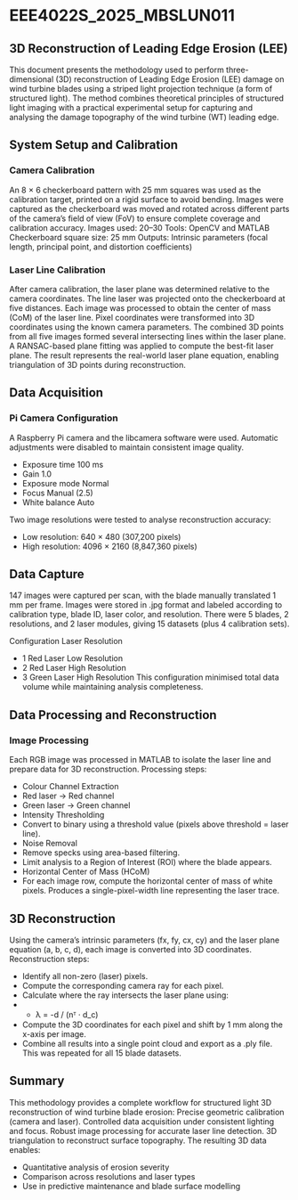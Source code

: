 # EEE4022S_2025_MBSLUN011
## 3D Reconstruction of Leading Edge Erosion (LEE)

This document presents the methodology used to perform three-dimensional (3D) reconstruction of Leading Edge Erosion (LEE) damage on wind turbine blades using a striped light projection technique (a form of structured light). The method combines theoretical principles of structured light imaging with a practical experimental setup for capturing and analysing the damage topography of the wind turbine (WT) leading edge.

## System Setup and Calibration
### Camera Calibration

An 8 × 6 checkerboard pattern with 25 mm squares was used as the calibration target, printed on a rigid surface to avoid bending.
Images were captured as the checkerboard was moved and rotated across different parts of the camera’s field of view (FoV) to ensure complete coverage and calibration accuracy.
Images used: 20–30
Tools: OpenCV and MATLAB
Checkerboard square size: 25 mm
Outputs: Intrinsic parameters (focal length, principal point, and distortion coefficients)

### Laser Line Calibration
After camera calibration, the laser plane was determined relative to the camera coordinates.
The line laser was projected onto the checkerboard at five distances.
Each image was processed to obtain the center of mass (CoM) of the laser line.
Pixel coordinates were transformed into 3D coordinates using the known camera parameters.
The combined 3D points from all five images formed several intersecting lines within the laser plane.
A RANSAC-based plane fitting was applied to compute the best-fit laser plane.
The result represents the real-world laser plane equation, enabling triangulation of 3D points during reconstruction.

## Data Acquisition
### Pi Camera Configuration

A Raspberry Pi camera and the libcamera software were used. Automatic adjustments were disabled to maintain consistent image quality.
- Exposure time	100 ms
- Gain	1.0
- Exposure mode	Normal
- Focus	Manual (2.5)
- White balance	Auto

Two image resolutions were tested to analyse reconstruction accuracy:
- Low resolution: 640 × 480 (307,200 pixels)
- High resolution: 4096 × 2160 (8,847,360 pixels)

## Data Capture
147 images were captured per scan, with the blade manually translated 1 mm per frame.
Images were stored in .jpg format and labeled according to calibration type, blade ID, laser color, and resolution.
There were 5 blades, 2 resolutions, and 2 laser modules, giving 15 datasets (plus 4 calibration sets).

Configuration	Laser	Resolution
- 1	Red Laser	Low Resolution
- 2	Red Laser	High Resolution
- 3	Green Laser	High Resolution
This configuration minimised total data volume while maintaining analysis completeness.

## Data Processing and Reconstruction
### Image Processing
Each RGB image was processed in MATLAB to isolate the laser line and prepare data for 3D reconstruction.
Processing steps:
- Colour Channel Extraction
- Red laser → Red channel
- Green laser → Green channel
- Intensity Thresholding
- Convert to binary using a threshold value (pixels above threshold = laser line).
- Noise Removal
- Remove specks using area-based filtering.
- Limit analysis to a Region of Interest (ROI) where the blade appears.
- Horizontal Center of Mass (HCoM)
- For each image row, compute the horizontal center of mass of white pixels.
Produces a single-pixel-width line representing the laser trace.

## 3D Reconstruction
Using the camera’s intrinsic parameters (fx, fy, cx, cy) and the laser plane equation (a, b, c, d), each image is converted into 3D coordinates.
Reconstruction steps:
- Identify all non-zero (laser) pixels.
- Compute the corresponding camera ray for each pixel.
- Calculate where the ray intersects the laser plane using:
- - λ = -d / (nᵀ · d_c)
- Compute the 3D coordinates for each pixel and shift by 1 mm along the x-axis per image.
- Combine all results into a single point cloud and export as a .ply file.
This was repeated for all 15 blade datasets.

## Summary

This methodology provides a complete workflow for structured light 3D reconstruction of wind turbine blade erosion:
Precise geometric calibration (camera and laser).
Controlled data acquisition under consistent lighting and focus.
Robust image processing for accurate laser line detection.
3D triangulation to reconstruct surface topography.
The resulting 3D data enables:
- Quantitative analysis of erosion severity
- Comparison across resolutions and laser types
- Use in predictive maintenance and blade surface modelling
